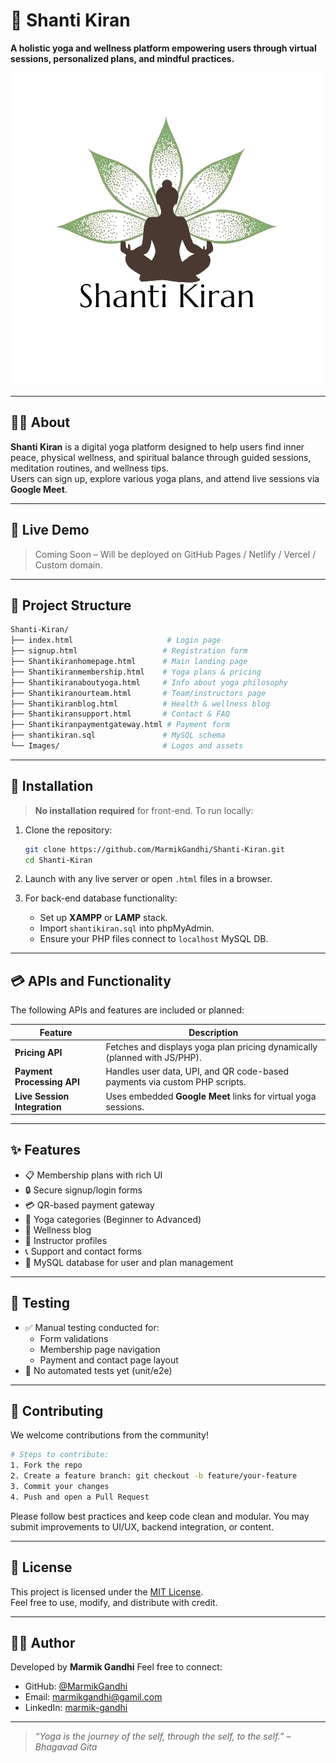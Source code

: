 
# 🌿 Shanti Kiran

**A holistic yoga and wellness platform empowering users through virtual sessions, personalized plans, and mindful practices.**

![Shanti Kiran Logo](images/shantikiranlogo.jpg)

---

## 🧘‍♀️ About

**Shanti Kiran** is a digital yoga platform designed to help users find inner peace, physical wellness, and spiritual balance through guided sessions, meditation routines, and wellness tips.  
Users can sign up, explore various yoga plans, and attend live sessions via **Google Meet**.

---

## 🚀 Live Demo

> Coming Soon – Will be deployed on GitHub Pages / Netlify / Vercel / Custom domain.

---

## 📂 Project Structure

```bash
Shanti-Kiran/
├── index.html                     # Login page
├── signup.html                   # Registration form
├── Shantikiranhomepage.html      # Main landing page
├── Shantikiranmembership.html    # Yoga plans & pricing
├── Shantikiranaboutyoga.html     # Info about yoga philosophy
├── Shantikiranourteam.html       # Team/instructors page
├── Shantikiranblog.html          # Health & wellness blog
├── Shantikiransupport.html       # Contact & FAQ
├── Shantikiranpaymentgateway.html # Payment form
├── shantikiran.sql               # MySQL schema
└── Images/                       # Logos and assets
```

---

## 🔧 Installation

> **No installation required** for front-end. To run locally:

1. Clone the repository:
   ```bash
   git clone https://github.com/MarmikGandhi/Shanti-Kiran.git
   cd Shanti-Kiran
   ```

2. Launch with any live server or open `.html` files in a browser.

3. For back-end database functionality:
   - Set up **XAMPP** or **LAMP** stack.
   - Import `shantikiran.sql` into phpMyAdmin.
   - Ensure your PHP files connect to `localhost` MySQL DB.

---

## 💳 APIs and Functionality

The following APIs and features are included or planned:

| Feature                  | Description                                                                 |
|--------------------------|-----------------------------------------------------------------------------|
| **Pricing API**          | Fetches and displays yoga plan pricing dynamically (planned with JS/PHP).  |
| **Payment Processing API** | Handles user data, UPI, and QR code-based payments via custom PHP scripts. |
| **Live Session Integration** | Uses embedded **Google Meet** links for virtual yoga sessions.             |

---

## ✨ Features

- 📋 Membership plans with rich UI
- 🔒 Secure signup/login forms
- 💳 QR-based payment gateway
- 🧘 Yoga categories (Beginner to Advanced)
- 📰 Wellness blog
- 👥 Instructor profiles
- 📞 Support and contact forms
- 📁 MySQL database for user and plan management

---

## 🧪 Testing

- ✅ Manual testing conducted for:
  - Form validations
  - Membership page navigation
  - Payment and contact page layout
- 🚫 No automated tests yet (unit/e2e)

---

## 🤝 Contributing

We welcome contributions from the community!

```bash
# Steps to contribute:
1. Fork the repo
2. Create a feature branch: git checkout -b feature/your-feature
3. Commit your changes
4. Push and open a Pull Request
```

Please follow best practices and keep code clean and modular. You may submit improvements to UI/UX, backend integration, or content.

---

## 🪪 License

This project is licensed under the [MIT License](LICENSE).  
Feel free to use, modify, and distribute with credit.

---

## 🙋‍♀️ Author

Developed by **Marmik Gandhi** Feel free to connect:   
- GitHub: [@MarmikGandhi](https://github.com/MarmikGandhi)
- Email: [marmikgandhi@gamil.com](mailto:marmikgandhi@gamil.com)
- LinkedIn: [marmik-gandhi](https://www.linkedin.com/in/marmik-gandhi-006a55323/)
---

> *“Yoga is the journey of the self, through the self, to the self.”* – _Bhagavad Gita_
